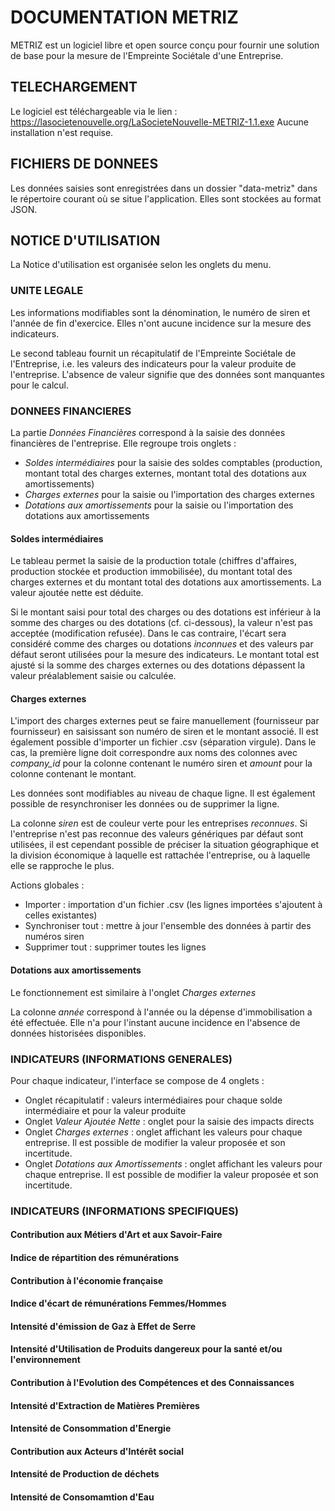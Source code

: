# DOCUMENTATION METRIZ

METRIZ est un logiciel libre et open source conçu pour fournir une solution de base pour la mesure de l'Empreinte Sociétale d'une Entreprise.

## TELECHARGEMENT

Le logiciel est téléchargeable via le lien : https://lasocietenouvelle.org/LaSocieteNouvelle-METRIZ-1.1.exe
Aucune installation n'est requise.

## FICHIERS DE DONNEES

Les données saisies sont enregistrées dans un dossier "data-metriz" dans le répertoire courant où se situe l'application. Elles sont stockées au format JSON.

## NOTICE D'UTILISATION

La Notice d'utilisation est organisée selon les onglets du menu.

### UNITE LEGALE

Les informations modifiables sont la dénomination, le numéro de siren et l'année de fin d'exercice.
Elles n'ont aucune incidence sur la mesure des indicateurs.

Le second tableau fournit un récapitulatif de l'Empreinte Sociétale de l'Entreprise, i.e. les valeurs des indicateurs pour la valeur produite de l'entreprise.
L'absence de valeur signifie que des données sont manquantes pour le calcul.

### DONNEES FINANCIERES

La partie *Données Financières* correspond à la saisie des données financières de l'entreprise. Elle regroupe trois onglets :
* *Soldes intermédiaires* pour la saisie des soldes comptables (production, montant total des charges externes, montant total des dotations aux amortissements)
* *Charges externes* pour la saisie ou l'importation des charges externes
* *Dotations aux amortissements* pour la saisie ou l'importation des dotations aux amortissements

#### Soldes intermédiaires

Le tableau permet la saisie de la production totale (chiffres d'affaires, production stockée et production immobilisée), du montant total des charges externes et du montant total des dotations aux amortissements. La valeur ajoutée nette est déduite.

Si le montant saisi pour total des charges ou des dotations est inférieur à la somme des charges ou des dotations (cf. ci-dessous), la valeur n'est pas acceptée (modification refusée). Dans le cas contraire, l'écart sera considéré comme des charges ou dotations *inconnues* et des valeurs par défaut seront utilisées pour la mesure des indicateurs.
Le montant total est ajusté si la somme des charges externes ou des dotations dépassent la valeur préalablement saisie ou calculée.

#### Charges externes

L'import des charges externes peut se faire manuellement (fournisseur par fournisseur) en saisissant son numéro de siren et le montant associé. Il est également possible d'importer un fichier .csv (séparation virgule). Dans le cas, la première ligne doit correspondre aux noms des colonnes avec *company_id* pour la colonne contenant le numéro siren et *amount* pour la colonne contenant le montant.

Les données sont modifiables au niveau de chaque ligne. Il est également possible de resynchroniser les données ou de supprimer la ligne.

La colonne *siren* est de couleur verte pour les entreprises *reconnues*.
Si l'entreprise n'est pas reconnue des valeurs génériques par défaut sont utilisées, il est cependant possible de préciser la situation géographique et la division économique à laquelle est rattachée l'entreprise, ou à laquelle elle se rapproche le plus.

Actions globales :
* Importer : importation d'un fichier .csv (les lignes importées s'ajoutent à celles existantes)
* Synchroniser tout : mettre à jour l'ensemble des données à partir des numéros siren
* Supprimer tout : supprimer toutes les lignes

#### Dotations aux amortissements

Le fonctionnement est similaire à l'onglet *Charges externes*

La colonne *année* correspond à l'année ou la dépense d'immobilisation a été effectuée. Elle n'a pour l'instant aucune incidence en l'absence de données historisées disponibles.

### INDICATEURS (INFORMATIONS GENERALES)

Pour chaque indicateur, l'interface se compose de 4 onglets :
* Onglet récapitulatif : valeurs intermédiaires pour chaque solde intermédiaire et pour la valeur produite
* Onglet *Valeur Ajoutée Nette* : onglet pour la saisie des impacts directs
* Onglet *Charges externes* : onglet affichant les valeurs pour chaque entreprise. Il est possible de modifier la valeur proposée et son incertitude.
* Onglet *Dotations aux Amortissements* : onglet affichant les valeurs pour chaque entreprise. Il est possible de modifier la valeur proposée et son incertitude.

### INDICATEURS (INFORMATIONS SPECIFIQUES)

#### Contribution aux Métiers d'Art et aux Savoir-Faire

#### Indice de répartition des rémunérations

#### Contribution à l'économie française

#### Indice d'écart de rémunérations Femmes/Hommes

#### Intensité d'émission de Gaz à Effet de Serre

#### Intensité d'Utilisation de Produits dangereux pour la santé et/ou l'environnement

#### Contribution à l'Evolution des Compétences et des Connaissances

#### Intensité d'Extraction de Matières Premières

#### Intensité de Consommation d'Energie

#### Contribution aux Acteurs d'Intérêt social

#### Intensité de Production de déchets

#### Intensité de Consomamtion d'Eau

